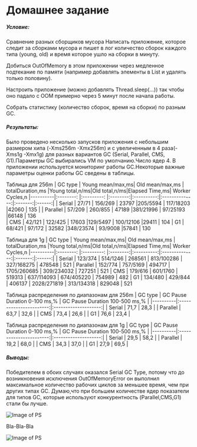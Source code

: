 # Домашнее задание

##### Условие:
Сравнение разных сборщиков мусора
Написать приложение, которое следит за сборками мусора и пишет в лог количество сборок каждого типа
(young, old) и время которое ушло на сборки в минуту.

Добиться OutOfMemory в этом приложении через медленное подтекание по памяти 
(например добавлять элементы в List и удалять только половину).

Настроить приложение (можно добавлять Thread.sleep(...)) так чтобы оно падало 
с OOM примерно через 5 минут после начала работы.

Собрать статистику (количество сборок, время на сборки) по разным GC.

##### Результаты:
Было проведено несколько запусков приложения с небольшим размером хипа (-Xms256m -Xmx256m) и с увеличенным в 4 раза(-Xms1g -Xmx1g)
для разных вариантов GC (Serial, Parallel, CMS, G1).Параметры GC выбирались VM по умолчанию.Число ядер 4. В приложении используется 
мониторинг работы GC.Некоторые важные параметры оценки работы GC сведены в таблицы.

Таблица для 256m
| GC type  | Young mean/max,ms| Old mean/max,ms  | totalDuration,ms |Young total,n/ms|Old total,n/ms|Elapsed Time,ms| Worker Cycles,n 
|----------|:--------: |:---------: |:--------:|:----------:|:--------------:|:-------:|:------:|
| Serial   |  27/71  | 156/269  | 23797  |205/5594  | 117/18203    |42060  | 135  |
| Parallel |  57/209 | 260/855  | 47189  |381/21996 |  97/25193    |66148  | 136    
| CMS      |  42/121 | 122/425  | 17603  |129/5497  | 100/12106    |29411  | 104
| G1       |  68/421 | 97/172   | 32582  |348/23574 |  93/9008     |57841  | 130
 
Таблица для 1g 
| GC type  | Young mean/max,ms| Old mean/max,ms  | totalDuration,ms |Young total,n/ms|Old total,n/ms|Elapsed Time,ms| Worker Cycles,n 
|----------|:--------: |:---------: |:--------:|:----------:|:--------------:|:-------:|:------:|
| Serial   |   123/374 |  514/1246 | 268561  |    813/100286 |    327/168275 |   478548 |   521
| Parallel |   152/774 |  757/5169 | 494717  |   1705/260685 |    309/234032 |   727251 |   521
| CMS      |   179/616 |  601/1760 | 519313  |   637/114093  |    674/405220 |   754989 |   482
| G1       |   134/480 |  429/844  | 406137  |   2028/271819 |    313/134318 |   829048 |   521 

Таблица распределения по диапазонам для 256m 
| GC type  | GC Pause Duration 0-100 ms,% | GC Pause Duration 100-500 ms,% |
|----------|:-----------------------:|:--------------------:|
| Serial   |     71,7                |         28,3         | 
| Parallel |     63,7                |         32,6         |
| CMS      |     73,4                |         26,6         | 
| G1       |     76,6                |         23,4         |

Таблица распределения по диапазонам для 1g
| GC type  | GC Pause Duration 0-100 ms,% | GC Pause Duration 100-500 ms,% |
|----------|:-----------------------:|:--------------------:|
| Serial   |        29,5     |      58,2       | 
| Parallel |        19,2     |      68,0       |
| CMS      |        34,3     |      37,0       | 
| G1       |        27,9     |      69,5       |
##### Выводы:
  
   Победителем в обоих случаях оказался Serial GC Type, потому что до возникновения исключения OutOfMemoryError он выполнил 
максимальное количество рабочих циклов за меньшее время, чем при других типах GC. Думаю,что при большем количестве ядер показатели
для типов GC, которые используют конкурентность (Parallel,CMS,G1) стали бы лучше.  

![Image of PS](https://github.com/nesteg/otus_db/Arch_ps/images/docker_ps_pull.png)

Bla-Bla-Bla

![Image of PS](/images/docker_ps_images.png)




